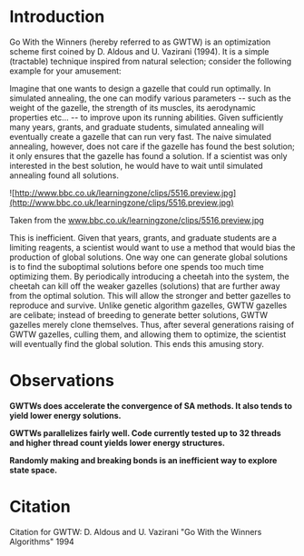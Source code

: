# Introduction #

Go With the Winners (hereby referred to as GWTW) is an optimization scheme first coined by D. Aldous and U. Vazirani (1994).  It is a simple (tractable) technique inspired from natural selection; consider the following example for your amusement:

Imagine that one wants to design a gazelle that could run optimally.  In simulated annealing, the one can modify various parameters -- such as the weight of the gazelle, the strength of its muscles, its aerodynamic properties etc... -- to improve upon its running abilities.  Given sufficiently many years, grants, and graduate students, simulated annealing will eventually create a gazelle that can run very fast. The naive simulated annealing, however, does not care if the gazelle has found the best solution; it only ensures that the gazelle has found a solution.  If a scientist was only interested in the best solution, he would have to wait until simulated annealing found all solutions.

![http://www.bbc.co.uk/learningzone/clips/5516.preview.jpg](http://www.bbc.co.uk/learningzone/clips/5516.preview.jpg)

Taken from the www.bbc.co.uk/learningzone/clips/5516.preview.jpg

This is inefficient.  Given that years, grants, and graduate students are a limiting reagents, a scientist would want to use a method that would bias the production of global solutions.  One way one can generate global solutions is to find the suboptimal solutions before one spends too much time optimizing them.  By periodically introducing a cheetah into the system, the cheetah can kill off the weaker gazelles (solutions) that are further away from the optimal solution.  This will allow the stronger and better gazelles to reproduce and survive.  Unlike genetic algorithm gazelles, GWTW gazelles are celibate; instead of breeding to generate better solutions, GWTW gazelles merely clone themselves.  Thus, after several generations raising of GWTW gazelles, culling them, and allowing them to optimize, the scientist will eventually find the global solution.  This ends this amusing story.

# Observations #

**GWTWs does accelerate the convergence of SA methods.  It also tends to yield lower energy solutions.**

**GWTWs parallelizes fairly well.  Code currently tested up to 32 threads and higher thread count yields lower energy structures.**

**Randomly making and breaking bonds is an inefficient way to explore state space.**

# Citation #

Citation for GWTW:
D. Aldous and U. Vazirani "Go With the Winners Algorithms" 1994